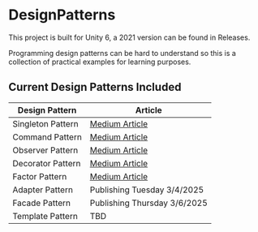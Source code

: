 # DesignPatterns #
This project is built for Unity 6, a 2021 version can be found in Releases.

Programming design patterns can be hard to understand so this is a collection of practical examples for learning purposes.

## Current Design Patterns Included ##
Design Pattern | Article
-----------|-----------
Singleton Pattern | [Medium Article](https://medium.com/@MJQuinn/unity-the-singleton-pattern-1cfdfac7c999)
Command Pattern | [Medium Article](https://medium.com/@MJQuinn/unity-the-command-pattern-f87273ae96d0)
Observer Pattern | [Medium Article](https://medium.com/@MJQuinn/unity-the-observer-pattern-767ac65ed7bb)
Decorator Pattern | [Medium Article](https://medium.com/unity-coder-corner/unity-the-decorator-pattern-a375f6f4d462)
Factor Pattern | [Medium Article](https://medium.com/unity-coder-corner/unity-the-factory-pattern-0af7ffff2eb5)
Adapter Pattern | Publishing Tuesday 3/4/2025
Facade Pattern | Publishing Thursday 3/6/2025
Template Pattern | TBD
